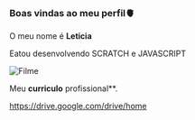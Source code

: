### Boas vindas ao meu perfil🫀

O meu nome é **Leticia**

Eatou desenvolvendo SCRATCH e JAVASCRIPT 

![Filme](https://media.tenor.com/AsdZhVGlUwwAAAAi/idhamtenorgif-2001.gif)

Meu **curriculo** profissional**.

https://drive.google.com/drive/home
